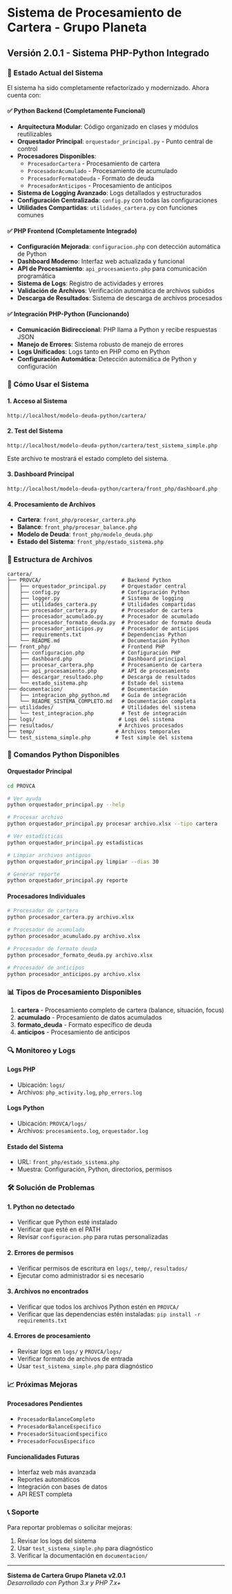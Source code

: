 # Sistema de Procesamiento de Cartera - Grupo Planeta
## Versión 2.0.1 - Sistema PHP-Python Integrado

### 🎯 Estado Actual del Sistema

El sistema ha sido completamente refactorizado y modernizado. Ahora cuenta con:

#### ✅ **Python Backend (Completamente Funcional)**
- **Arquitectura Modular**: Código organizado en clases y módulos reutilizables
- **Orquestador Principal**: `orquestador_principal.py` - Punto central de control
- **Procesadores Disponibles**:
  - `ProcesadorCartera` - Procesamiento de cartera
  - `ProcesadorAcumulado` - Procesamiento de acumulado
  - `ProcesadorFormatoDeuda` - Formato de deuda
  - `ProcesadorAnticipos` - Procesamiento de anticipos
- **Sistema de Logging Avanzado**: Logs detallados y estructurados
- **Configuración Centralizada**: `config.py` con todas las configuraciones
- **Utilidades Compartidas**: `utilidades_cartera.py` con funciones comunes

#### ✅ **PHP Frontend (Completamente Integrado)**
- **Configuración Mejorada**: `configuracion.php` con detección automática de Python
- **Dashboard Moderno**: Interfaz web actualizada y funcional
- **API de Procesamiento**: `api_procesamiento.php` para comunicación programática
- **Sistema de Logs**: Registro de actividades y errores
- **Validación de Archivos**: Verificación automática de archivos subidos
- **Descarga de Resultados**: Sistema de descarga de archivos procesados

#### ✅ **Integración PHP-Python (Funcionando)**
- **Comunicación Bidireccional**: PHP llama a Python y recibe respuestas JSON
- **Manejo de Errores**: Sistema robusto de manejo de errores
- **Logs Unificados**: Logs tanto en PHP como en Python
- **Configuración Automática**: Detección automática de Python y configuración

### 🚀 Cómo Usar el Sistema

#### 1. **Acceso al Sistema**
```
http://localhost/modelo-deuda-python/cartera/
```

#### 2. **Test del Sistema**
```
http://localhost/modelo-deuda-python/cartera/test_sistema_simple.php
```
Este archivo te mostrará el estado completo del sistema.

#### 3. **Dashboard Principal**
```
http://localhost/modelo-deuda-python/cartera/front_php/dashboard.php
```

#### 4. **Procesamiento de Archivos**
- **Cartera**: `front_php/procesar_cartera.php`
- **Balance**: `front_php/procesar_balance.php`
- **Modelo de Deuda**: `front_php/modelo_deuda.php`
- **Estado del Sistema**: `front_php/estado_sistema.php`

### 📁 Estructura de Archivos

```
cartera/
├── PROVCA/                          # Backend Python
│   ├── orquestador_principal.py     # Orquestador central
│   ├── config.py                    # Configuración Python
│   ├── logger.py                    # Sistema de logging
│   ├── utilidades_cartera.py        # Utilidades compartidas
│   ├── procesador_cartera.py        # Procesador de cartera
│   ├── procesador_acumulado.py      # Procesador de acumulado
│   ├── procesador_formato_deuda.py  # Procesador de formato deuda
│   ├── procesador_anticipos.py      # Procesador de anticipos
│   ├── requirements.txt             # Dependencias Python
│   └── README.md                    # Documentación Python
├── front_php/                       # Frontend PHP
│   ├── configuracion.php            # Configuración PHP
│   ├── dashboard.php                # Dashboard principal
│   ├── procesar_cartera.php         # Procesamiento de cartera
│   ├── api_procesamiento.php        # API de procesamiento
│   ├── descargar_resultado.php      # Descarga de resultados
│   └── estado_sistema.php           # Estado del sistema
├── documentacion/                   # Documentación
│   ├── integracion_php_python.md    # Guía de integración
│   └── README_SISTEMA_COMPLETO.md   # Documentación completa
├── utilidades/                      # Utilidades del sistema
│   └── test_integracion.php         # Test de integración
├── logs/                           # Logs del sistema
├── resultados/                     # Archivos procesados
├── temp/                          # Archivos temporales
└── test_sistema_simple.php        # Test simple del sistema
```

### 🔧 Comandos Python Disponibles

#### Orquestador Principal
```bash
cd PROVCA

# Ver ayuda
python orquestador_principal.py --help

# Procesar archivo
python orquestador_principal.py procesar archivo.xlsx --tipo cartera

# Ver estadísticas
python orquestador_principal.py estadisticas

# Limpiar archivos antiguos
python orquestador_principal.py limpiar --dias 30

# Generar reporte
python orquestador_principal.py reporte
```

#### Procesadores Individuales
```bash
# Procesador de cartera
python procesador_cartera.py archivo.xlsx

# Procesador de acumulado
python procesador_acumulado.py archivo.xlsx

# Procesador de formato deuda
python procesador_formato_deuda.py archivo.xlsx

# Procesador de anticipos
python procesador_anticipos.py archivo.xlsx
```

### 📊 Tipos de Procesamiento Disponibles

1. **cartera** - Procesamiento completo de cartera (balance, situación, focus)
2. **acumulado** - Procesamiento de datos acumulados
3. **formato_deuda** - Formato específico de deuda
4. **anticipos** - Procesamiento de anticipos

### 🔍 Monitoreo y Logs

#### Logs PHP
- Ubicación: `logs/`
- Archivos: `php_activity.log`, `php_errors.log`

#### Logs Python
- Ubicación: `PROVCA/logs/`
- Archivos: `procesamiento.log`, `orquestador.log`

#### Estado del Sistema
- URL: `front_php/estado_sistema.php`
- Muestra: Configuración, Python, directorios, permisos

### 🛠️ Solución de Problemas

#### 1. **Python no detectado**
- Verificar que Python esté instalado
- Verificar que esté en el PATH
- Revisar `configuracion.php` para rutas personalizadas

#### 2. **Errores de permisos**
- Verificar permisos de escritura en `logs/`, `temp/`, `resultados/`
- Ejecutar como administrador si es necesario

#### 3. **Archivos no encontrados**
- Verificar que todos los archivos Python estén en `PROVCA/`
- Verificar que las dependencias estén instaladas: `pip install -r requirements.txt`

#### 4. **Errores de procesamiento**
- Revisar logs en `logs/` y `PROVCA/logs/`
- Verificar formato de archivos de entrada
- Usar `test_sistema_simple.php` para diagnóstico

### 📈 Próximas Mejoras

#### Procesadores Pendientes
- `ProcesadorBalanceCompleto`
- `ProcesadorBalanceEspecifico`
- `ProcesadorSituacionEspecifico`
- `ProcesadorFocusEspecifico`

#### Funcionalidades Futuras
- Interfaz web más avanzada
- Reportes automáticos
- Integración con bases de datos
- API REST completa

### 📞 Soporte

Para reportar problemas o solicitar mejoras:
1. Revisar los logs del sistema
2. Usar `test_sistema_simple.php` para diagnóstico
3. Verificar la documentación en `documentacion/`

---

**Sistema de Cartera Grupo Planeta v2.0.1**  
*Desarrollado con Python 3.x y PHP 7.x+*
